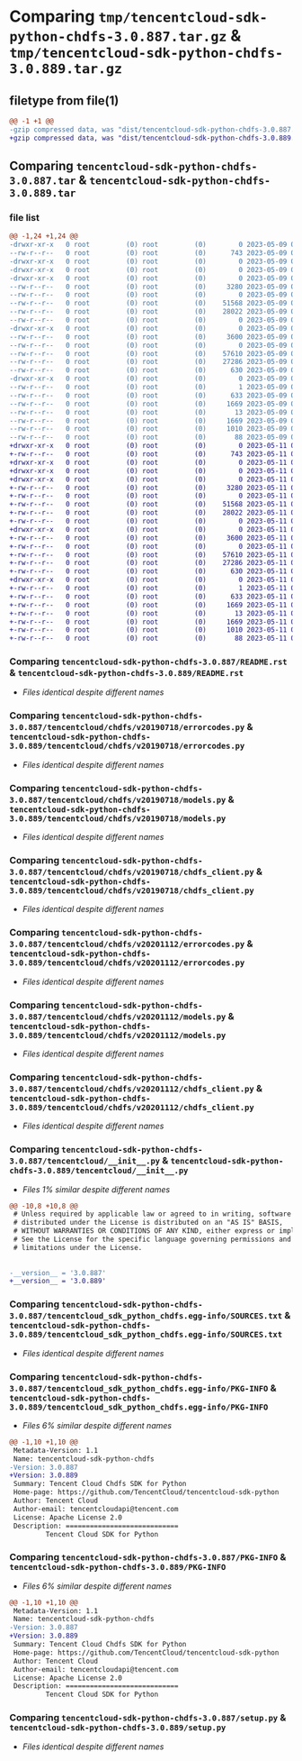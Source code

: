 # Comparing `tmp/tencentcloud-sdk-python-chdfs-3.0.887.tar.gz` & `tmp/tencentcloud-sdk-python-chdfs-3.0.889.tar.gz`

## filetype from file(1)

```diff
@@ -1 +1 @@
-gzip compressed data, was "dist/tencentcloud-sdk-python-chdfs-3.0.887.tar", last modified: Tue May  9 02:32:56 2023, max compression
+gzip compressed data, was "dist/tencentcloud-sdk-python-chdfs-3.0.889.tar", last modified: Thu May 11 02:28:14 2023, max compression
```

## Comparing `tencentcloud-sdk-python-chdfs-3.0.887.tar` & `tencentcloud-sdk-python-chdfs-3.0.889.tar`

### file list

```diff
@@ -1,24 +1,24 @@
-drwxr-xr-x   0 root         (0) root         (0)        0 2023-05-09 02:32:56.000000 tencentcloud-sdk-python-chdfs-3.0.887/
--rw-r--r--   0 root         (0) root         (0)      743 2023-05-09 02:32:56.000000 tencentcloud-sdk-python-chdfs-3.0.887/README.rst
-drwxr-xr-x   0 root         (0) root         (0)        0 2023-05-09 02:32:56.000000 tencentcloud-sdk-python-chdfs-3.0.887/tencentcloud/
-drwxr-xr-x   0 root         (0) root         (0)        0 2023-05-09 02:32:56.000000 tencentcloud-sdk-python-chdfs-3.0.887/tencentcloud/chdfs/
-drwxr-xr-x   0 root         (0) root         (0)        0 2023-05-09 02:32:56.000000 tencentcloud-sdk-python-chdfs-3.0.887/tencentcloud/chdfs/v20190718/
--rw-r--r--   0 root         (0) root         (0)     3280 2023-05-09 02:32:56.000000 tencentcloud-sdk-python-chdfs-3.0.887/tencentcloud/chdfs/v20190718/errorcodes.py
--rw-r--r--   0 root         (0) root         (0)        0 2023-05-09 02:32:56.000000 tencentcloud-sdk-python-chdfs-3.0.887/tencentcloud/chdfs/v20190718/__init__.py
--rw-r--r--   0 root         (0) root         (0)    51568 2023-05-09 02:32:56.000000 tencentcloud-sdk-python-chdfs-3.0.887/tencentcloud/chdfs/v20190718/models.py
--rw-r--r--   0 root         (0) root         (0)    28022 2023-05-09 02:32:56.000000 tencentcloud-sdk-python-chdfs-3.0.887/tencentcloud/chdfs/v20190718/chdfs_client.py
--rw-r--r--   0 root         (0) root         (0)        0 2023-05-09 02:32:56.000000 tencentcloud-sdk-python-chdfs-3.0.887/tencentcloud/chdfs/__init__.py
-drwxr-xr-x   0 root         (0) root         (0)        0 2023-05-09 02:32:56.000000 tencentcloud-sdk-python-chdfs-3.0.887/tencentcloud/chdfs/v20201112/
--rw-r--r--   0 root         (0) root         (0)     3600 2023-05-09 02:32:56.000000 tencentcloud-sdk-python-chdfs-3.0.887/tencentcloud/chdfs/v20201112/errorcodes.py
--rw-r--r--   0 root         (0) root         (0)        0 2023-05-09 02:32:56.000000 tencentcloud-sdk-python-chdfs-3.0.887/tencentcloud/chdfs/v20201112/__init__.py
--rw-r--r--   0 root         (0) root         (0)    57610 2023-05-09 02:32:56.000000 tencentcloud-sdk-python-chdfs-3.0.887/tencentcloud/chdfs/v20201112/models.py
--rw-r--r--   0 root         (0) root         (0)    27286 2023-05-09 02:32:56.000000 tencentcloud-sdk-python-chdfs-3.0.887/tencentcloud/chdfs/v20201112/chdfs_client.py
--rw-r--r--   0 root         (0) root         (0)      630 2023-05-09 02:32:56.000000 tencentcloud-sdk-python-chdfs-3.0.887/tencentcloud/__init__.py
-drwxr-xr-x   0 root         (0) root         (0)        0 2023-05-09 02:32:56.000000 tencentcloud-sdk-python-chdfs-3.0.887/tencentcloud_sdk_python_chdfs.egg-info/
--rw-r--r--   0 root         (0) root         (0)        1 2023-05-09 02:32:56.000000 tencentcloud-sdk-python-chdfs-3.0.887/tencentcloud_sdk_python_chdfs.egg-info/dependency_links.txt
--rw-r--r--   0 root         (0) root         (0)      633 2023-05-09 02:32:56.000000 tencentcloud-sdk-python-chdfs-3.0.887/tencentcloud_sdk_python_chdfs.egg-info/SOURCES.txt
--rw-r--r--   0 root         (0) root         (0)     1669 2023-05-09 02:32:56.000000 tencentcloud-sdk-python-chdfs-3.0.887/tencentcloud_sdk_python_chdfs.egg-info/PKG-INFO
--rw-r--r--   0 root         (0) root         (0)       13 2023-05-09 02:32:56.000000 tencentcloud-sdk-python-chdfs-3.0.887/tencentcloud_sdk_python_chdfs.egg-info/top_level.txt
--rw-r--r--   0 root         (0) root         (0)     1669 2023-05-09 02:32:56.000000 tencentcloud-sdk-python-chdfs-3.0.887/PKG-INFO
--rw-r--r--   0 root         (0) root         (0)     1010 2023-05-09 02:32:56.000000 tencentcloud-sdk-python-chdfs-3.0.887/setup.py
--rw-r--r--   0 root         (0) root         (0)       88 2023-05-09 02:32:56.000000 tencentcloud-sdk-python-chdfs-3.0.887/setup.cfg
+drwxr-xr-x   0 root         (0) root         (0)        0 2023-05-11 02:28:14.000000 tencentcloud-sdk-python-chdfs-3.0.889/
+-rw-r--r--   0 root         (0) root         (0)      743 2023-05-11 02:28:13.000000 tencentcloud-sdk-python-chdfs-3.0.889/README.rst
+drwxr-xr-x   0 root         (0) root         (0)        0 2023-05-11 02:28:14.000000 tencentcloud-sdk-python-chdfs-3.0.889/tencentcloud/
+drwxr-xr-x   0 root         (0) root         (0)        0 2023-05-11 02:28:14.000000 tencentcloud-sdk-python-chdfs-3.0.889/tencentcloud/chdfs/
+drwxr-xr-x   0 root         (0) root         (0)        0 2023-05-11 02:28:14.000000 tencentcloud-sdk-python-chdfs-3.0.889/tencentcloud/chdfs/v20190718/
+-rw-r--r--   0 root         (0) root         (0)     3280 2023-05-11 02:28:13.000000 tencentcloud-sdk-python-chdfs-3.0.889/tencentcloud/chdfs/v20190718/errorcodes.py
+-rw-r--r--   0 root         (0) root         (0)        0 2023-05-11 02:28:13.000000 tencentcloud-sdk-python-chdfs-3.0.889/tencentcloud/chdfs/v20190718/__init__.py
+-rw-r--r--   0 root         (0) root         (0)    51568 2023-05-11 02:28:13.000000 tencentcloud-sdk-python-chdfs-3.0.889/tencentcloud/chdfs/v20190718/models.py
+-rw-r--r--   0 root         (0) root         (0)    28022 2023-05-11 02:28:13.000000 tencentcloud-sdk-python-chdfs-3.0.889/tencentcloud/chdfs/v20190718/chdfs_client.py
+-rw-r--r--   0 root         (0) root         (0)        0 2023-05-11 02:28:13.000000 tencentcloud-sdk-python-chdfs-3.0.889/tencentcloud/chdfs/__init__.py
+drwxr-xr-x   0 root         (0) root         (0)        0 2023-05-11 02:28:14.000000 tencentcloud-sdk-python-chdfs-3.0.889/tencentcloud/chdfs/v20201112/
+-rw-r--r--   0 root         (0) root         (0)     3600 2023-05-11 02:28:13.000000 tencentcloud-sdk-python-chdfs-3.0.889/tencentcloud/chdfs/v20201112/errorcodes.py
+-rw-r--r--   0 root         (0) root         (0)        0 2023-05-11 02:28:13.000000 tencentcloud-sdk-python-chdfs-3.0.889/tencentcloud/chdfs/v20201112/__init__.py
+-rw-r--r--   0 root         (0) root         (0)    57610 2023-05-11 02:28:13.000000 tencentcloud-sdk-python-chdfs-3.0.889/tencentcloud/chdfs/v20201112/models.py
+-rw-r--r--   0 root         (0) root         (0)    27286 2023-05-11 02:28:13.000000 tencentcloud-sdk-python-chdfs-3.0.889/tencentcloud/chdfs/v20201112/chdfs_client.py
+-rw-r--r--   0 root         (0) root         (0)      630 2023-05-11 02:28:13.000000 tencentcloud-sdk-python-chdfs-3.0.889/tencentcloud/__init__.py
+drwxr-xr-x   0 root         (0) root         (0)        0 2023-05-11 02:28:14.000000 tencentcloud-sdk-python-chdfs-3.0.889/tencentcloud_sdk_python_chdfs.egg-info/
+-rw-r--r--   0 root         (0) root         (0)        1 2023-05-11 02:28:14.000000 tencentcloud-sdk-python-chdfs-3.0.889/tencentcloud_sdk_python_chdfs.egg-info/dependency_links.txt
+-rw-r--r--   0 root         (0) root         (0)      633 2023-05-11 02:28:14.000000 tencentcloud-sdk-python-chdfs-3.0.889/tencentcloud_sdk_python_chdfs.egg-info/SOURCES.txt
+-rw-r--r--   0 root         (0) root         (0)     1669 2023-05-11 02:28:14.000000 tencentcloud-sdk-python-chdfs-3.0.889/tencentcloud_sdk_python_chdfs.egg-info/PKG-INFO
+-rw-r--r--   0 root         (0) root         (0)       13 2023-05-11 02:28:14.000000 tencentcloud-sdk-python-chdfs-3.0.889/tencentcloud_sdk_python_chdfs.egg-info/top_level.txt
+-rw-r--r--   0 root         (0) root         (0)     1669 2023-05-11 02:28:14.000000 tencentcloud-sdk-python-chdfs-3.0.889/PKG-INFO
+-rw-r--r--   0 root         (0) root         (0)     1010 2023-05-11 02:28:13.000000 tencentcloud-sdk-python-chdfs-3.0.889/setup.py
+-rw-r--r--   0 root         (0) root         (0)       88 2023-05-11 02:28:14.000000 tencentcloud-sdk-python-chdfs-3.0.889/setup.cfg
```

### Comparing `tencentcloud-sdk-python-chdfs-3.0.887/README.rst` & `tencentcloud-sdk-python-chdfs-3.0.889/README.rst`

 * *Files identical despite different names*

### Comparing `tencentcloud-sdk-python-chdfs-3.0.887/tencentcloud/chdfs/v20190718/errorcodes.py` & `tencentcloud-sdk-python-chdfs-3.0.889/tencentcloud/chdfs/v20190718/errorcodes.py`

 * *Files identical despite different names*

### Comparing `tencentcloud-sdk-python-chdfs-3.0.887/tencentcloud/chdfs/v20190718/models.py` & `tencentcloud-sdk-python-chdfs-3.0.889/tencentcloud/chdfs/v20190718/models.py`

 * *Files identical despite different names*

### Comparing `tencentcloud-sdk-python-chdfs-3.0.887/tencentcloud/chdfs/v20190718/chdfs_client.py` & `tencentcloud-sdk-python-chdfs-3.0.889/tencentcloud/chdfs/v20190718/chdfs_client.py`

 * *Files identical despite different names*

### Comparing `tencentcloud-sdk-python-chdfs-3.0.887/tencentcloud/chdfs/v20201112/errorcodes.py` & `tencentcloud-sdk-python-chdfs-3.0.889/tencentcloud/chdfs/v20201112/errorcodes.py`

 * *Files identical despite different names*

### Comparing `tencentcloud-sdk-python-chdfs-3.0.887/tencentcloud/chdfs/v20201112/models.py` & `tencentcloud-sdk-python-chdfs-3.0.889/tencentcloud/chdfs/v20201112/models.py`

 * *Files identical despite different names*

### Comparing `tencentcloud-sdk-python-chdfs-3.0.887/tencentcloud/chdfs/v20201112/chdfs_client.py` & `tencentcloud-sdk-python-chdfs-3.0.889/tencentcloud/chdfs/v20201112/chdfs_client.py`

 * *Files identical despite different names*

### Comparing `tencentcloud-sdk-python-chdfs-3.0.887/tencentcloud/__init__.py` & `tencentcloud-sdk-python-chdfs-3.0.889/tencentcloud/__init__.py`

 * *Files 1% similar despite different names*

```diff
@@ -10,8 +10,8 @@
 # Unless required by applicable law or agreed to in writing, software
 # distributed under the License is distributed on an "AS IS" BASIS,
 # WITHOUT WARRANTIES OR CONDITIONS OF ANY KIND, either express or implied.
 # See the License for the specific language governing permissions and
 # limitations under the License.
 
 
-__version__ = '3.0.887'
+__version__ = '3.0.889'
```

### Comparing `tencentcloud-sdk-python-chdfs-3.0.887/tencentcloud_sdk_python_chdfs.egg-info/SOURCES.txt` & `tencentcloud-sdk-python-chdfs-3.0.889/tencentcloud_sdk_python_chdfs.egg-info/SOURCES.txt`

 * *Files identical despite different names*

### Comparing `tencentcloud-sdk-python-chdfs-3.0.887/tencentcloud_sdk_python_chdfs.egg-info/PKG-INFO` & `tencentcloud-sdk-python-chdfs-3.0.889/tencentcloud_sdk_python_chdfs.egg-info/PKG-INFO`

 * *Files 6% similar despite different names*

```diff
@@ -1,10 +1,10 @@
 Metadata-Version: 1.1
 Name: tencentcloud-sdk-python-chdfs
-Version: 3.0.887
+Version: 3.0.889
 Summary: Tencent Cloud Chdfs SDK for Python
 Home-page: https://github.com/TencentCloud/tencentcloud-sdk-python
 Author: Tencent Cloud
 Author-email: tencentcloudapi@tencent.com
 License: Apache License 2.0
 Description: ============================
         Tencent Cloud SDK for Python
```

### Comparing `tencentcloud-sdk-python-chdfs-3.0.887/PKG-INFO` & `tencentcloud-sdk-python-chdfs-3.0.889/PKG-INFO`

 * *Files 6% similar despite different names*

```diff
@@ -1,10 +1,10 @@
 Metadata-Version: 1.1
 Name: tencentcloud-sdk-python-chdfs
-Version: 3.0.887
+Version: 3.0.889
 Summary: Tencent Cloud Chdfs SDK for Python
 Home-page: https://github.com/TencentCloud/tencentcloud-sdk-python
 Author: Tencent Cloud
 Author-email: tencentcloudapi@tencent.com
 License: Apache License 2.0
 Description: ============================
         Tencent Cloud SDK for Python
```

### Comparing `tencentcloud-sdk-python-chdfs-3.0.887/setup.py` & `tencentcloud-sdk-python-chdfs-3.0.889/setup.py`

 * *Files identical despite different names*

